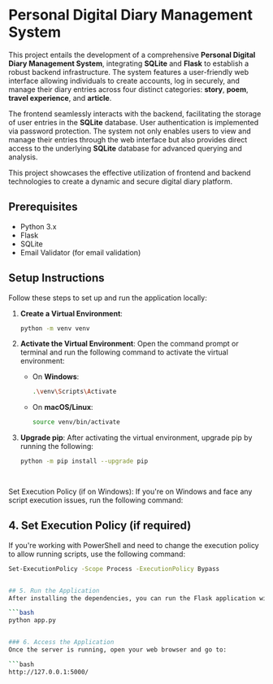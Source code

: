 # Personal Digital Diary Management System

This project entails the development of a comprehensive **Personal Digital Diary Management System**, integrating **SQLite** and **Flask** to establish a robust backend infrastructure. The system features a user-friendly web interface allowing individuals to create accounts, log in securely, and manage their diary entries across four distinct categories: **story**, **poem**, **travel experience**, and **article**. 

The frontend seamlessly interacts with the backend, facilitating the storage of user entries in the **SQLite** database. User authentication is implemented via password protection. The system not only enables users to view and manage their entries through the web interface but also provides direct access to the underlying **SQLite** database for advanced querying and analysis. 

This project showcases the effective utilization of frontend and backend technologies to create a dynamic and secure digital diary platform.

## Prerequisites

- Python 3.x
- Flask
- SQLite
- Email Validator (for email validation)

## Setup Instructions

Follow these steps to set up and run the application locally:

1. **Create a Virtual Environment**:
   ```bash
   python -m venv venv
2. **Activate the Virtual Environment**: Open the command prompt or terminal and run the following command to activate the virtual environment:
   - On **Windows**:
     ```bash
     .\venv\Scripts\Activate
     ```
   - On **macOS/Linux**:
     ```bash
     source venv/bin/activate
     ```

3. **Upgrade pip**: After activating the virtual environment, upgrade pip by running the following:
   ```bash
   python -m pip install --upgrade pip
   
  
Set Execution Policy (if on Windows): If you're on Windows and face any script execution issues, run the following command:

   

## 4. Set Execution Policy (if required)
If you're working with PowerShell and need to change the execution policy to allow running scripts, use the following command:

```bash
Set-ExecutionPolicy -Scope Process -ExecutionPolicy Bypass


## 5. Run the Application
After installing the dependencies, you can run the Flask application with:

```bash
python app.py


### 6. Access the Application
Once the server is running, open your web browser and go to:

```bash
http://127.0.0.1:5000/
